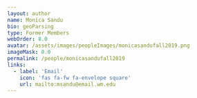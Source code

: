 ```yaml
---
layout: author
name: Monica Sandu
bio: geoParsing
type: Former Members
webOrder: 8.0
avatar: /assets/images/peopleImages/monicasandufall2019.png
imageMask: 0.0
permalink: /people/monicasandufall2019
links:
  - label: 'Email'
    icon: 'fas fa-fw fa-envelope square'
    url: mailto:msandu@email.wm.edu
---
```

